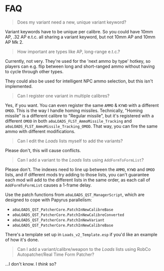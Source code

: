 # FAQ

> Does my variant need a new, unique variant keyword?

Variant keywords have to be unique per calibre.
So you could have 10mm AP, .32 AP e.t.c. all sharing a variant keyword,
but not 10mm AP and 10mm AP Mk 2.

> How important are types like AP, long-range e.t.c.?

Currently, not very. They're used for the 'next ammo by type' hotkey,
so players can e.g. flip between long and short-ranged ammo
without having to cycle through other types.

They could also be used for intelligent NPC ammo selection,
but this isn't implemented.

> Can I register one variant in multiple calibres?

Yes, if you want.
You can even register the same `AMMO` & `KYWD` with a different `OMOD`.
This is the way I handle homing missiles.
Technically, "Homing missile" is a different calibre to "Regular missile",
but it's registered with a different `OMOD` in both `a0aLOADS_FLST_AmmoMissile_Tracking` and `a0aLOADS_FLST_AmmoMissile_Tracking_OMOD`.
That way, you can fire the same ammo with different modifications.

> Can I edit the *Loads* lists myself to add the variants?

Please don't, this will cause conflicts.

> Can I add a variant to the *Loads* lists using `AddFormToFormList`?

Please don't.
The indexes need to line up between the `AMMO`, `KYWD` and `OMOD` lists,
and if different mods try adding to those lists, you can't guarantee each mod
will add to the different lists in the same order,
as each call of `AddFormToFormList` causes a 1-frame delay.

Use the patch functions from `a0aLOADS_QST_ManagerScript`, which are designed to cope with Papyrus parallelism:

* `a0aLOADS_QST_PatcherCore.PatchInNewCalibreBase`
* `a0aLOADS_QST_PatcherCore.PatchInNewCalibreConverted`
* `a0aLOADS_QST_PatcherCore.PatchInNewVariant`
* `a0aLOADS_QST_PatcherCore.PatchInNewCalibreBase`

There's a template set up in `Loads_v2_Template.esp` if you'd like an example of how it's done.

> Can I add a variant/calibre/weapon to the *Loads* lists using RobCo Autopatcher/Real Time Form Patcher?

...I don't know. I *think* so?
